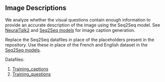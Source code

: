 ## Image Descriptions

We analyze whether the visual questions contain enough information to provide an accurate description of the image using the Seq2Seq model. See [NeuralTalk2](https://github.com/karpathy/neuraltalk2) and [Seq2Seq models](https://www.tensorflow.org/tutorials/seq2seq) for image caption generation. 



Replace the Seq2Seq datafiles in place of the placeholders present in the repository. Use these in place of the French and English dataset in the [Seq2Seq models](https://www.tensorflow.org/tutorials/seq2seq).

Datafiles:
 
1. [Training_captions](https://cmu.box.com/s/0g4qwrhq56uppjptqktld62paihabpzg)
2. [Training_questions](https://cmu.box.com/s/uc60x9andchvhhs1vi1qg2t9igytb5bm)